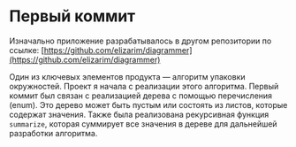 # Первый коммит 

Изначально приложение разрабатывалось в другом репозитории по ссылке: [https://github.com/elizarim/diagrammer](https://github.com/elizarim/diagrammer)

Один из ключевых элементов продукта — алгоритм упаковки окружностей. Проект я начала с реализации этого алгоритма. Первый коммит был связан с реализацией дерева с помощью перечисления (enum). Это дерево может быть пустым или состоять из листов, которые содержат значения. Также была реализована рекурсивная функция `summarize`, которая суммирует все значения в дереве для дальнейшей разработки алгоритма.
